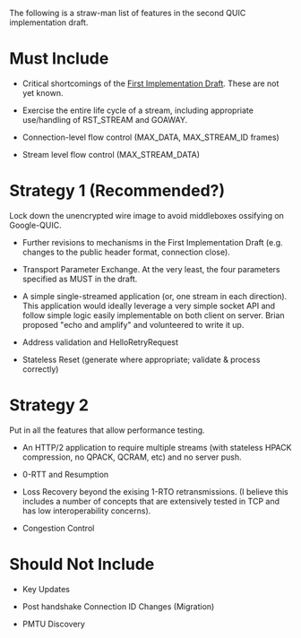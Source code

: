 The following is a straw-man list of features in the second QUIC implementation draft.

# Must Include

* Critical shortcomings of the [First Implementation Draft](https://github.com/quicwg/base-drafts/wiki/First-Implementation-Draft). These are not yet known.

* Exercise the entire life cycle of a stream, including appropriate use/handling of RST_STREAM and GOAWAY.

* Connection-level flow control (MAX_DATA, MAX_STREAM_ID frames)

* Stream level flow control (MAX_STREAM_DATA)

# Strategy 1 (Recommended?)

Lock down the unencrypted wire image to avoid middleboxes ossifying on Google-QUIC.

* Further revisions to mechanisms in the First Implementation Draft (e.g. changes to the public header format, connection close).

* Transport Parameter Exchange. At the very least, the four parameters specified as MUST in the draft.

* A simple single-streamed application (or, one stream in each direction). This application would ideally leverage a very simple socket API and follow simple logic easily implementable on both client on server. Brian proposed "echo and amplify" and volunteered to write it up.

* Address validation and HelloRetryRequest

* Stateless Reset (generate where appropriate; validate & process correctly)

# Strategy 2

Put in all the features that allow performance testing.

* An HTTP/2 application to require multiple streams (with stateless HPACK compression, no QPACK, QCRAM, etc) and no server push.

* 0-RTT and Resumption

* Loss Recovery beyond the exising 1-RTO retransmissions. (I believe this includes a number of concepts that are extensively tested in TCP and has low interoperability concerns). 

* Congestion Control

# Should Not Include

* Key Updates

* Post handshake Connection ID Changes (Migration)

* PMTU Discovery